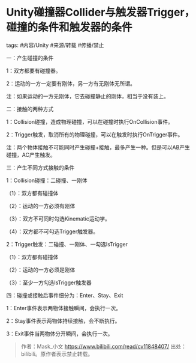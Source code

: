 # Unity碰撞器Collider与触发器Trigger，碰撞的条件和触发器的条件

tags: #内容/Unity #来源/转载 #传播/禁止 



一：产生碰撞的条件

1：双方都要有碰撞器。

2：运动的一方一定要有刚体，另一方有无刚体无所谓。

注：如果运动的一方无刚体，它去碰撞静止的刚体，相当于没有装上。



二：接触的两种方式

1：Collision碰撞，造成物理碰撞，可以在碰撞时执行OnCollision事件。

2：Trigger触发，取消所有的物理碰撞，可以在触发时执行OnTrigger事件。

注：两个物体接触不可能同时产生碰撞+接触，最多产生一种。但是可以AB产生碰撞，AC产生触发。



三：产生不同方式接触的条件

1：Collision碰撞：二碰撞、一刚体

（1）：双方都有碰撞体

（2）：运动的一方必须有刚体

（3）：双方不可同时勾选Kinematic运动学。

（4）：双方都不可勾选Trigger触发器。

2：Trigger触发：二碰撞、一刚体、一勾选IsTrigger

（1）：双方都有碰撞体

（2）：运动的一方必须是刚体

（3）：至少一方勾选IsTrigger触发器



四：碰撞或接触后事件细分为：Enter、Stay、Exit

1：Enter事件表示两物体接触瞬间，会执行一次。

2：Stay事件表示两物体持续接触，会不断执行。

3：Exit事件当两物体分开瞬间，会执行一次。

>  作者：Mask_小文 https://www.bilibili.com/read/cv11848407/ 出处：bilibili。原作者表示禁止转载。

